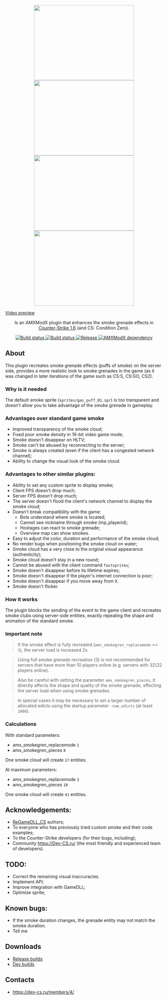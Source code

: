 <p align="center">
    <img
        src="https://github.com/wopox1337/Server-Side_SmokeNade/assets/18553678/bfa089b0-932b-4282-a4e6-9943265d0028"
        width="320"
        height="240" />
    <img
        src="https://github.com/wopox1337/Server-Side_SmokeNade/assets/18553678/d079a782-31d8-4b69-8efc-d4db47a0b4c3"
        width="320"
        height="240" /><br>
    <img
        src="https://github.com/wopox1337/Server-Side_SmokeNade/assets/18553678/f935dbd9-6870-4889-b618-ca1c7ccbfc38"
        width="320"
        height="240" />
    <img
        src="https://github.com/wopox1337/Server-Side_SmokeNade/assets/18553678/d975b3d4-c69b-4a5b-a11c-fbca2fc7e310"
        width="320"
        height="240" />
</p>

[Video preview](https://youtu.be/R45oCX-7y3g)

<p align="center">
    Is an AMXModX plugin that enhances the smoke grenade effects in <a href="https://store.steampowered.com/app/10/CounterStrike/">Counter-Strike 1.6</a> (and CS: Condition Zero).
</p>

<p align="center">
    <a href="https://github.com/wopox1337/ServerSide_SmokeNade/releases/latest">
        <img
            src="https://img.shields.io/github/downloads/wopox1337/ServerSide_SmokeNade/total?label=Download%40latest&style=flat-square&logo=github&logoColor=white"
            alt="Build status"
        >
    </a>
    <a href="https://github.com/wopox1337/ServerSide_SmokeNade/actions">
        <img
            src="https://img.shields.io/github/actions/workflow/status/wopox1337/ServerSide_SmokeNade/CI.yml?branch=master&style=flat-square&logo=github&logoColor=white"
            alt="Build status"
        >
    </a>
    <a href="https://github.com/wopox1337/ServerSide_SmokeNade/releases">
        <img
            src="https://img.shields.io/github/v/release/wopox1337/ServerSide_SmokeNade?include_prereleases&style=flat-square&logo=github&logoColor=white"
            alt="Release"
        >
    </a>
    <a href="https://www.amxmodx.org/downloads-new.php">
        <img
            src="https://img.shields.io/badge/AMXModX-%3E%3D1.9.0-blue?style=flat-square"
            alt="AMXModX dependency"
        >
        </a>
</p>

## About
This plugin recreates smoke grenade effects (puffs of smoke) on the server side,
provides a more realistic look to smoke grenades in the game
(as it was changed in later iterations of the game such as CS:S, CS:GO, CS2).

### Why is it needed
The default smoke sprite (`sprites/gas_puff_01.spr`) is too transparent
and doesn't allow you to take advantage of the smoke grenade in gameplay.

### Advantages over standard game smoke
- Improved transparency of the smoke cloud;
- Fixed poor smoke density in 16-bit video game mode;
- Smoke doesn't disappear on HLTV;
- Smoke can't be abused by reconnecting to the server;
- Smoke is always created (even if the client has a congested network channel);
- Ability to change the visual look of the smoke cloud.

### Advantages to other similar plugins:
- Ability to set any custom sprite to display smoke;
- Client FPS doesn't drop much;
- Server FPS doesn't drop much;
- The server doesn't flood the client's network channel to display the smoke cloud;
- Doesn't break compatibility with the game:
    - Bots understand where smoke is located;
    - Cannot see nickname through smoke (mp_playerid);
    - Hostages can react to smoke grenade;
    - Overview map can show smokes.
- Easy to adjust the color, duration and performance of the smoke cloud;
- No render bugs when positioning the smoke cloud on water;
- Smoke cloud has a very close to the original visual appearance (authenticity);
- Smoke cloud doesn't stay in a new round;
- Cannot be abused with the client command `fastsprites`;
- Smoke doesn't disappear before its lifetime expires;
- Smoke doesn't disappear if the player's internet connection is poor;
- Smoke doesn't disappear if you move away from it.
- Smoke doesn't flicker.

### How it works
The plugin blocks the sending of the event to the game client
and recreates smoke clubs using server-side entities,
exactly repeating the shape and animation of the standard smoke.

### Important note
> If the smoke effect is fully recreated (`amx_smokegren_replacemode` == `3`), the server load is increased 2x.

> Using full smoke grenade recreation (3) is not recommended for servers
that have more than 10 players online (e.g. servers with 32\32 players online).

> Also be careful with setting the parameter `amx_smokegren_pieces`,
it directly affects the shape and quality of the smoke grenade,
affecting the server load when using smoke grenades.

> In special cases it may be necessary to set a larger number of allocated edicts
using the startup parameter `-num_edicts` (at least `2000`).

### Calculations
With standard parameters:
- amx_smokegren_replacemode `1`
- amx_smokegren_pieces `8`

One smoke cloud will create `17` entities.

At maximum parameters:
- amx_smokegren_replacemode `3`
- amx_smokegren_pieces `10`

One smoke cloud will create `41` entities.

## Acknowledgements:
- [ReGameDLL_CS](https://github.com/s1lentq/ReGameDLL_CS) authors;
- To everyone who has previously tried custom smoke and their code examples;
- To the Counter-Strike developers (for their bugs, including);
- Community https://Dev-CS.ru/ (the most friendly and experienced team of developers).

## TODO:
- Correct the remaining visual inaccuracies.
- Implement API;
- Improve integration with GameDLL;
- Optimize sprite;

## Known bugs:
- If the smoke duration changes, the grenade entity may not match the smoke duration.
- Tell me

## Downloads
- [Release builds](https://github.com/wopox1337/ServerSide_SmokeNade/releases)
- [Dev builds](https://github.com/wopox1337/ServerSide_SmokeNade/actions/workflows/CI.yml)

## Contacts
- https://dev-cs.ru/members/4/
